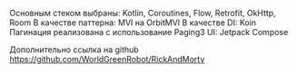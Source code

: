 
Основным стеком выбраны: Kotlin, Coroutines, Flow, Retrofit, OkHttp, Room
В качестве паттерна: MVI на OrbitMVI
В качестве DI: Koin
Пагинация реализована с использование Paging3
UI: Jetpack Compose

Дополнительно ссылка на github https://github.com/WorldGreenRobot/RickAndMorty
